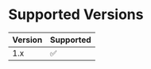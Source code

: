 ﻿# Supported Versions

| Version | Supported          |
| ------- | ------------------ |
| 1.x     | :white_check_mark: |
